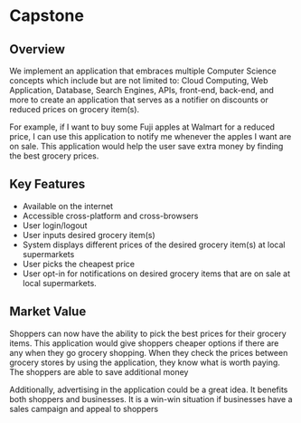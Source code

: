 # Capstone
## Overview
  We implement an application that embraces multiple Computer Science concepts which include but are not limited to: Cloud Computing, Web Application,  Database, Search Engines,     APIs, front-end, back-end, and more to create an application that serves as a notifier on discounts or reduced prices on grocery item(s). 

  For example, if I want to buy some Fuji apples at Walmart for a reduced price, I can use this application to notify me whenever the apples I want are on sale. This application     would help the user save extra money by finding the best grocery prices.
  
## Key Features
  <ul>
    <li>Available on the internet</li>
    <li>Accessible cross-platform and cross-browsers</li>
    <li>User login/logout</li>
    <li>User inputs desired grocery item(s)</li>
    <li>System displays different prices of the desired grocery item(s) at local supermarkets</li>
    <li>User picks the cheapest price</li>
    <li>User opt-in for notifications on desired grocery items that are on sale at local supermarkets.</li>
  </ul>


## Market Value
  Shoppers can now have the ability to pick the best prices for their grocery items. This application would give shoppers cheaper options if there are any when they go grocery       shopping. When they check the prices between grocery stores by using the application, they know what is worth paying. The shoppers are able to save additional money 
   
  Additionally, advertising in the application could be a great idea. It benefits both shoppers and businesses. It is a win-win situation if businesses have a sales campaign and     appeal to shoppers

